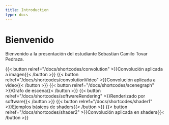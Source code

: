 ```yaml
---
title: Introduction
type: docs
---
```


# Bienvenido

Bienvenido a la presentación del estudiante Sebastian Camilo Tovar Pedraza.

{{< button relref="/docs/shortcodes/convolution" >}}Convolución aplicada a imagen{{< /button >}}
{{< button relref="/docs/shortcodes/convolutionVideo" >}}Convolución aplicada a video{{< /button >}}
{{< button relref="/docs/shortcodes/scenegraph" >}}Grafo de escena{{< /button >}}
{{< button relref="/docs/shortcodes/softwareRendering" >}}Renderizado por software{{< /button >}}
{{< button relref="/docs/shortcodes/shader1" >}}Ejemplos básicos de shaders{{< /button >}}
{{< button relref="/docs/shortcodes/shader2" >}}Convolución aplicada en shaders{{< /button >}}

<!-- # Showcase Template

Welcome to the [gohugo](https://gohugo.io/) template to create rich content [academic reports](https://www.wordy.com/writers-workshop/writing-an-academic-report/) having [p5.js](https://p5js.org/) sketches.

## Hacking

Install the [gohugo](https://gohugo.io/) [static site generator](https://jamstack.org/generators/) then:

```sh
$git clone https://github.com/VisualComputing/showcase
$cd showcase
$git submodule update --init --recursive
$hugo server -D --disableFastRender
```

Deploy with `$git push` after redefined `baseURL` in `config.toml` which should point to your actual public remote.

{{< hint info >}}
The **showcase** template uses the [hugo-book](https://github.com/alex-shpak/hugo-book) theme by default. Check the [hugo themes site](https://themes.gohugo.io/) if you wish to add other ones.
{{< /hint >}}

{{< hint info >}}
If you forked the repo don't forget to activate the [actions](https://github.com/VisualComputing/showcase/actions).
{{< /hint >}}

{{< hint info >}}
If you changed the repo name don't forget to update all the js related (both sketches and assets) urls.
{{< /hint >}} -->